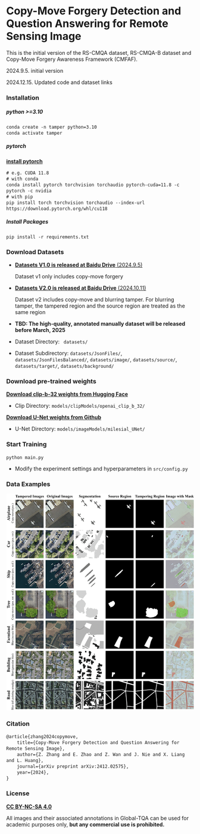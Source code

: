 # Copy-Move Forgery Detection and Question Answering for Remote Sensing Image

This is the initial version of the RS-CMQA dataset, RS-CMQA-B dataset and Copy-Move Forgery Awareness Framework (CMFAF).

2024.9.5.	initial version

2024.12.15.	Updated code and dataset links

### Installation

##### python >=3.10

```
conda create -n tamper python=3.10
conda activate tamper
```

##### pytorch

[**install pytorch**](https://pytorch.org/)

```
# e.g. CUDA 11.8
# with conda
conda install pytorch torchvision torchaudio pytorch-cuda=11.8 -c pytorch -c nvidia
# with pip
pip install torch torchvision torchaudio --index-url https://download.pytorch.org/whl/cu118
```

##### Install Packages

```
pip install -r requirements.txt
```

### Download Datasets

- [**Datasets V1.0 is released at Baidu Drive** (2024.9.5)](https://pan.baidu.com/s/1k9PRUC4dT1hTGC7oPyL6lQ?pwd=RSCM)

  Dataset v1 only includes copy-move forgery

- [**Datasets V2.0 is released at Baidu Drive** (2024.10.11)](https://pan.baidu.com/s/1XhM7e35_EwV5G50ObYhcxw?pwd=TQA2)

  Dataset v2 includes copy-move  and blurring tamper. For blurring tamper, the tampered region and the source region are treated as the same region

- **TBD: The high-quality, annotated manually  dataset will be released before March, 2025**

- Dataset Directory: ` datasets/`

- Dataset Subdirectory: `datasets/JsonFiles/`, `datasets/JsonFilesBalanced/`, `datasets/image/`, `datasets/source/`, `datasets/target/`, `datasets/background/`


### Download pre-trained weights

[**Download clip-b-32 weights from Hugging Face**](https://huggingface.co/openai/clip-vit-base-patch32/tree/main)

- Clip Directory: `models/clipModels/openai_clip_b_32/`

[**Download U-Net weights from Github**](https://github.com/milesial/Pytorch-UNet/releases/download/v3.0/unet_carvana_scale1.0_epoch2.pth) 

- U-Net Directory: `models/imageModels/milesial_UNet/`

### Start Training

```
python main.py
```

- Modify the experiment settings and hyperparameters in `src/config.py`

### Data Examples

![数据集](https://github.com/shenyedepisa/RSCMQA/blob/main/img/datasets.png)

### Citation

```
@article{zhang2024copymove,
    title={Copy-Move Forgery Detection and Question Answering for Remote Sensing Image}, 
    author={Z. Zhang and E. Zhao and Z. Wan and J. Nie and X. Liang and L. Huang},
    journal={arXiv preprint arXiv:2412.02575},
    year={2024},
}
```

### License

[**CC BY-NC-SA 4.0**](https://creativecommons.org/licenses/by-nc-sa/4.0/deed.en)

All images and their associated annotations in Global-TQA can be used for academic purposes only, **but any commercial use is prohibited.**
